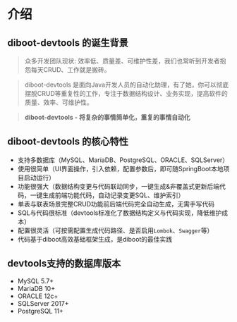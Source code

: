 # 介绍

## diboot-devtools 的诞生背景

> 众多开发团队现状: 效率低、质量差、可维护性差，我们也常听到开发者抱怨每天CRUD、工作就是搬砖。

> diboot-devtools 是面向Java开发人员的自动化助理，有了她，你可以彻底摆脱CRUD等重复性的工作，专注于数据结构设计、业务实现，提高软件的质量、效率、可维护性。

> **diboot-devtools - 将复杂的事情简单化，重复的事情自动化**

## diboot-devtools 的核心特性
* 支持多数据库（MySQL、MariaDB、PostgreSQL、ORACLE、SQLServer）
* 使用很简单（UI界面操作，引入依赖，配置参数后，即可随SpringBoot本地项目启动运行）
* 功能很强大（数据结构变更与代码联动同步，一键生成&非覆盖式更新后端代码，一键生成前端功能代码，自动记录变更SQL、维护索引）
* 单表与联表场景完整CRUD功能前后端代码完全自动生成，无需手写代码
* SQL与代码很标准（devtools标准化了数据结构定义与代码实现，降低维护成本）
* 配置很灵活（可按需配置生成代码路径、是否启用`Lombok`、`Swagger`等）
* 代码基于diboot高效基础框架生成，是diboot的最佳实践

## devtools支持的数据库版本
* MySQL 5.7+
* MariaDB 10+
* ORACLE 12c+
* SQLServer 2017+
* PostgreSQL 11+